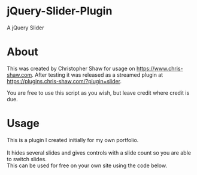 # jQuery-Slider-Plugin
A jQuery Slider

# About
This was created by Christopher Shaw for usage on https://www.chris-shaw.com. 
After testing it was released as a streamed plugin at https://plugins.chris-shaw.com/?plugin=slider.

You are free to use this script as you wish, but leave credit where credit is due.

# Usage
<div class="demo">
   <div>This is a plugin I created initially for my own portfolio. </br></br> It hides several slides and gives controls with a slide count so you are able to switch slides.
   </div>
   <div>This can be used for free on your own site using the code below.
   </div>  
</div> 

<script src="slider.js"></script>

<script>
$(function(){ 		   
	$('.demo').slider();
});
</script>

